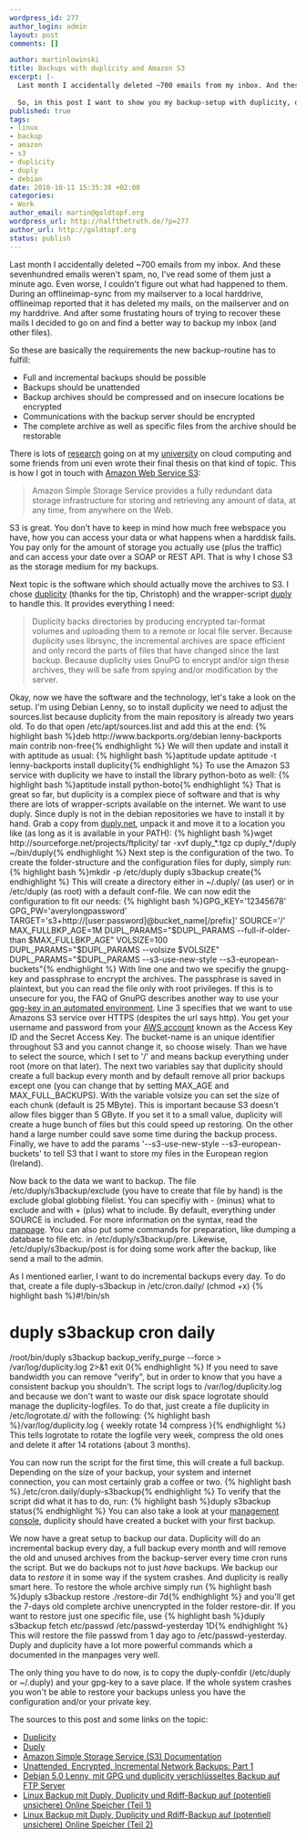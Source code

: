 ```yaml
--- 
wordpress_id: 277
author_login: admin
layout: post
comments: []

author: martinlowinski
title: Backups with duplicity and Amazon S3
excerpt: |-
  Last month I accidentally deleted ~700 emails from my inbox. And these sevenhundred emails weren't spam, no, I've read some of them just a minute ago. Even worse, I couldn't figure out what had happened to them. During an offlineimap-sync from my mailserver to a local harddrive offlineimap reported that it deleted my mails, on the mailserver and on my harddrive. And after some frustating hours of trying to recover these mails I decided to go on and find a better way to backup my inbox (and other files).
  
  So, in this post I want to show you my backup-setup with duplicity, duply and Amazons S3.
published: true
tags: 
- linux
- backup
- amazon
- s3
- duplicity
- duply
- debian
date: 2010-10-11 15:35:38 +02:00
categories: 
- Work
author_email: martin@goldtopf.org
wordpress_url: http://halfthetruth.de/?p=277
author_url: http://goldtopf.org
status: publish
---
```

Last month I accidentally deleted ~700 emails from my inbox. And these sevenhundred emails weren't spam, no, I've read some of them just a minute ago. Even worse, I couldn't figure out what had happened to them. During an offlineimap-sync from my mailserver to a local harddrive, offlineimap reported that it has deleted my mails, on the mailserver and on my harddrive. And after some frustating hours of trying to recover these mails I decided to go on and find a better way to backup my inbox (and other files).

So these are basically the requirements the new backup-routine has to fulfill:
<ul>
	<li>Full and incremental backups should be possible</li>
	<li>Backups should be unattended</li>
	<li>Backup archives should be compressed and on insecure locations be encrypted</li>
	<li>Communications with the backup server should be encrypted</li>
	<li>The complete archive as well as specific files from the archive should be restorable</li>
</ul>
There is lots of <a href="http://www.wolke.hs-furtwangen.de/">research</a> going on at my <a href="http://www.hs-furtwangen.de">university</a> on cloud computing and some friends from uni even wrote their final thesis on that kind of topic. This is how I got in touch with <a href="http://aws.amazon.com/s3/">Amazon Web Service S3</a>:
<blockquote>Amazon Simple Storage Service provides a fully redundant data storage infrastructure for storing and retrieving any amount of data, at any time, from anywhere on the Web.</blockquote>
S3 is great. You don't have to keep in mind how much free webspace you have, how you can access your data or what happens when a harddisk fails. You pay only for the amount of storage you actually use (plus the traffic) and can access your date over a SOAP or REST API. That is why I chose S3 as the storage medium for my backups.

Next topic is the software which should actually move the archives to S3. I chose <a href="http://duplicity.nongnu.org/">duplicity</a> (thanks for the tip, Christoph) and the wrapper-script <a href="http://duply.net/">duply</a> to handle this. It provides everything I need:
<blockquote>Duplicity backs directories by producing encrypted tar-format volumes and uploading them to a remote or local file server. Because duplicity uses librsync, the incremental archives are space efficient and only record the parts of files that have changed since the last backup. Because duplicity uses GnuPG to encrypt and/or sign these archives, they will be safe from spying and/or modification by the server.</blockquote>
Okay, now we have the software and the technology, let's take a look on the setup. I'm using Debian Lenny, so to install duplicity we need to adjust the sources.list because duplicity from the main repository is already two years old. To do that open /etc/apt/sources.list and add this at the end:
{% highlight bash %}deb http://www.backports.org/debian lenny-backports main contrib non-free{% endhighlight %}
We will then update and install it with aptitude as usual:
{% highlight bash %}aptitude update
aptitude -t lenny-backports install duplicity{% endhighlight %}
To use the Amazon S3 service with duplicity we have to install the library python-boto as well:
{% highlight bash %}aptitude install python-boto{% endhighlight %}
That is great so far, but duplicity is a complex piece of software and that is why there are lots of wrapper-scripts available on the internet. We want to use duply. Since duply is not in the debian repositories we have to install it by hand. Grab a copy from <a href="http://duply.net">duply.net</a>, unpack it and move it to a location you like (as long as it is available in your PATH):
{% highlight bash %}wget http://sourceforge.net/projects/ftplicity/
tar -xvf duply_*.tgz
cp duply_*/duply ~/bin/duply{% endhighlight %}
Next step is the configuration of the two. To create the folder-structure and the configuration files for duply, simply run:
{% highlight bash %}mkdir -p /etc/duply
duply s3backup create{% endhighlight %}
This will create a directory either in ~/.duply/ (as user) or in /etc/duply (as root) with a default conf-file. We can now edit the configuration to fit our needs:
{% highlight bash %}GPG_KEY='12345678'
GPG_PW='averylongpassword'
TARGET='s3+http://[user:password]@bucket_name[/prefix]'
SOURCE='/'
MAX_FULLBKP_AGE=1M
DUPL_PARAMS="$DUPL_PARAMS --full-if-older-than $MAX_FULLBKP_AGE"
VOLSIZE=100
DUPL_PARAMS="$DUPL_PARAMS --volsize $VOLSIZE"
DUPL_PARAMS="$DUPL_PARAMS --s3-use-new-style --s3-european-buckets"{% endhighlight %}
With line one and two we specifiy the gnupg-key and passphrase to encrypt the archives. The passphrase is saved in plaintext, but you can read the file only with root privileges. If this is to unsecure for you, the FAQ of GnuPG describes another way to use your <a href="http://www.gnupg.org/faq/GnuPG-FAQ.html#how-can-i-use-gnupg-in-an-automated-environment">gpg-key in an automated environment</a>. Line 3 specifies that we want to use Amazons S3 service over HTTPS (despites the url says http). You get your username and password from your <a href="http://aws.amazon.com/account/">AWS account</a> known as the Access Key ID and the Secret Access Key. The bucket-name is an unique identifier throughout S3 and you cannot change it, so choose wisely. Than we have to select the source, which I set to '/' and means backup everything under root (more on that later). The next two variables say that duplicity should create a full backup every month and by default remove all prior backups except one (you can change that by setting MAX_AGE and MAX_FULL_BACKUPS). With the variable volsize you can set the size of each chunk (default is 25 MByte). This is important because S3 doesn't allow files bigger than 5 GByte. If you set it to a small value, duplicity will create a huge bunch of files but this could speed up restoring. On the other hand a large number could save some time during the backup process. Finally, we have to add the params '--s3-use-new-style --s3-european-buckets' to tell S3 that I want to store my files in the European region (Ireland).

Now back to the data we want to backup. The file /etc/duply/s3backup/exclude (you have to create that file by hand) is the exclude global globbing filelist. You can specifiy with - (minus) what to exclude and with + (plus) what to include. By default, everything under SOURCE is included. For more information on the syntax, read the <a href="http://duplicity.nongnu.org/duplicity.1.html#toc9">manpage</a>. You can also put some commands for preparation, like dumping a database to file etc. in /etc/duply/s3backup/pre. Likewise, /etc/duply/s3backup/post is for doing some work after the backup, like send a mail to the admin.

As I mentioned earlier, I want to do incremental backups every day. To do that, create a file duply-s3backup in /etc/cron.daily/ (chmod +x)
{% highlight bash %}#!/bin/sh
#
# duply s3backup cron daily
/root/bin/duply s3backup backup_verify_purge --force > /var/log/duplicity.log 2>&1
exit 0{% endhighlight %}
If you need to save bandwidth you can remove "verify", but in order to know that you have a consistent backup you shouldn't. The script logs to /var/log/duplicity.log and because we don't want to waste our disk space logrotate should manage the duplicity-logfiles. To do that, just create a file duplicity in /etc/logrotate.d/ with the following:
{% highlight bash %}/var/log/duplicity.log {
       weekly
       rotate 14
       compress
}{% endhighlight %}
This tells logrotate to rotate the logfile very week, compress the old ones and delete it after 14 rotations (about 3 months).

You can now run the script for the first time, this will create a full backup. Depending on the size of your backup, your system and internet connection, you can most certainly grab a coffee or two.
{% highlight bash %}./etc/cron.daily/duply-s3backup{% endhighlight %}
To verify that the script did what it has to do, run:
{% highlight bash %}duply s3backup status{% endhighlight %}
You can also take a look at your <a href="https://console.aws.amazon.com/s3/home">management console</a>, duplicity should have created a bucket with your first backup.

We now have a great setup to backup our data. Duplicity will do an incremental backup every day, a full backup every month and will remove the old and unused archives from the backup-server every time cron runs the script. But we do backups not to just <em>have</em> backups. We backup our data to <em>restore</em> it in some way if the system crashes. And duplicity is really smart here. To restore the whole archive simply run
{% highlight bash %}duply s3backup restore ./restore-dir 7d{% endhighlight %}
and you'll get the 7-days old complete archive unencrypted in the folder restore-dir. If you want to restore just one specific file, use
{% highlight bash %}duply s3backup fetch etc/passwd /etc/passwd-yesterday 1D{% endhighlight %}
This will restore the file passwd from 1 day ago to /etc/passwd-yesterday. Duply and duplicity have a lot more powerful commands which a documented in the manpages very well.

The only thing you have to do now, is to copy the duply-confdir (/etc/duply or ~/.duply) and your gpg-key to a save place. If the whole system crashes you won't be able to restore your backups unless you have the configuration and/or your private key.

The sources to this post and some links on the topic:
<ul>
	<li><a href="http://duplicity.nongnu.org/">Duplicity</a></li>
	<li><a href="http://duply.net">Duply</a></li>
	<li><a href="http://aws.amazon.com/documentation/s3/">Amazon Simple Storage Service (S3) Documentation</a></li>
	<li><a href="http://www.debian-administration.org/articles/209">Unattended, Encrypted, Incremental Network Backups: Part 1</a></li>
	<li><a href="http://marcel-adamczyk.de/?p=34">Debian 5.0 Lenny, mit GPG und duplicity verschl&uuml;sseltes Backup auf FTP Server</a></li>
	<li><a href="http://www.marcogabriel.com/blog/archives/585-Linux-Backup-mit-Duply,-Duplicity-und-Rdiff-Backup-auf-potentiell-unsichere-Online-Speicher-Teil-1.html">Linux Backup mit Duply, Duplicity und Rdiff-Backup auf (potentiell unsichere) Online Speicher (Teil 1)</a></li>
	<li><a href="http://www.marcogabriel.com/blog/archives/586-Linux-Backup-mit-Duply,-Duplicity-und-Rdiff-Backup-auf-potentiell-unsichere-Online-Speicher-Teil-2.html">Linux Backup mit Duply, Duplicity und Rdiff-Backup auf (potentiell unsichere) Online Speicher (Teil 2)</a></li>
</ul>
